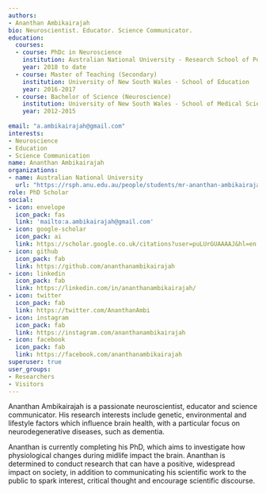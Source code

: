 ```yaml
---
authors:
- Ananthan Ambikairajah
bio: Neuroscientist. Educator. Science Communicator.
education:
  courses:
  - course: PhDc in Neuroscience
    institution: Australian National University - Research School of Population Health
    year: 2018 to date
  - course: Master of Teaching (Secondary)
    institution: University of New South Wales - School of Education
    year: 2016-2017
  - course: Bachelor of Science (Neuroscience)
    institution: University of New South Wales - School of Medical Science
    year: 2012-2015
    
email: "a.ambikairajah@gmail.com"
interests:
- Neuroscience
- Education
- Science Communication
name: Ananthan Ambikairajah
organizations:
- name: Australian National University
  url: "https://rsph.anu.edu.au/people/students/mr-ananthan-ambikairajah"
role: PhD Scholar
social:
- icon: envelope
  icon_pack: fas
  link: 'mailto:a.ambikairajah@gmail.com'
- icon: google-scholar
  icon_pack: ai
  link: https://scholar.google.co.uk/citations?user=puLUrGUAAAAJ&hl=en
- icon: github
  icon_pack: fab
  link: https://github.com/ananthanambikairajah
- icon: linkedin
  icon_pack: fab
  link: https://linkedin.com/in/ananthanambikairajah/
- icon: twitter
  icon_pack: fab
  link: https://twitter.com/AnanthanAmbi
- icon: instagram
  icon_pack: fab
  link: https://instagram.com/ananthanambikairajah
- icon: facebook
  icon_pack: fab
  link: https://facebook.com/ananthanambikairajah
superuser: true
user_groups:
- Researchers
- Visitors
---
```


Ananthan Ambikairajah is a passionate neuroscientist, educator and science communicator. His research interests include genetic, environmental and lifestyle factors which influence brain health, with a particular focus on neurodegenerative diseases, such as dementia. 

Ananthan is currently completing his PhD, which aims to investigate how physiological changes during midlife impact the brain. Ananthan is determined to conduct research that can have a positive, widespread impact on society, in addition to communicating his scientific work to the public to spark interest, critical thought and encourage scientific discourse. 